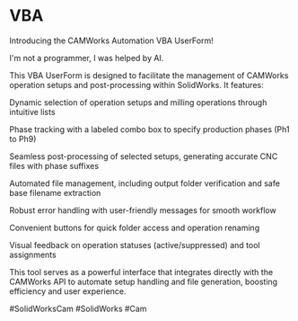 # VBA

Introducing the CAMWorks Automation VBA UserForm!

I'm not a programmer, I was helped by AI.

This VBA UserForm is designed to facilitate the management of CAMWorks operation setups and post-processing within SolidWorks. It features:

Dynamic selection of operation setups and milling operations through intuitive lists

Phase tracking with a labeled combo box to specify production phases (Ph1 to Ph9)

Seamless post-processing of selected setups, generating accurate CNC files with phase suffixes

Automated file management, including output folder verification and safe base filename extraction

Robust error handling with user-friendly messages for smooth workflow

Convenient buttons for quick folder access and operation renaming

Visual feedback on operation statuses (active/suppressed) and tool assignments

This tool serves as a powerful interface that integrates directly with the CAMWorks API to automate setup handling and file generation, boosting efficiency and user experience.

#SolidWorksCam #SolidWorks #Cam

